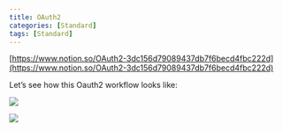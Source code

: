 ```yaml
---
title: OAuth2
categories: [Standard]
tags: [Standard]
---
```


[https://www.notion.so/OAuth2-3dc156d79089437db7f6becd4fbc222d](https://www.notion.so/OAuth2-3dc156d79089437db7f6becd4fbc222d)


Let’s see how this Oauth2 workflow looks like:


![](https://prod-files-secure.s3.us-west-2.amazonaws.com/9960fb2a-b75e-4bea-a8f9-b00925db1215/3bce41e0-99e8-4ebd-9701-e2bc9cbb79a2/Untitled.png?X-Amz-Algorithm=AWS4-HMAC-SHA256&X-Amz-Content-Sha256=UNSIGNED-PAYLOAD&X-Amz-Credential=ASIAZI2LB466QJWE3AMW%2F20250731%2Fus-west-2%2Fs3%2Faws4_request&X-Amz-Date=20250731T202825Z&X-Amz-Expires=3600&X-Amz-Security-Token=IQoJb3JpZ2luX2VjELP%2F%2F%2F%2F%2F%2F%2F%2F%2F%2FwEaCXVzLXdlc3QtMiJGMEQCIHCVPL0kXDyQNK38tWQ0t8fuaIqdpN67EPfLEZYn7o%2BgAiA%2F%2BFUH%2FV388yUclr7FpZYGgSWBUP%2F5KbtbLzFz1HmOdSqIBAjc%2F%2F%2F%2F%2F%2F%2F%2F%2F%2F8BEAAaDDYzNzQyMzE4MzgwNSIMDKB8Jb1KDMAg6oz4KtwD5ZntV7uOuHJwxpJDkL%2BA1nEEwy9L2UMhFqj4jXKl2Iq80hV0%2F%2F6XR0Ku%2Flg1aqLNbaKe6sPrEXvWXd3cKzkXE8TpX82WU8eLRBDNCTfQIrQMBrM%2FGnBjN4UYqYHwUv9RfKDGpXV5j13J0ZTZ3HpF8vvQfz9hL0ptG32z2gaANlSC1qziJ1pFq5yredxVtWiajHQX%2Fnf0njaXyW4%2F8SizjFxnJQqssWVvdYcFFXkJ7KBvU%2BSoVWAo3y730W5CQ5C1v5Wcb%2Bz4Z1gj07syVYdFy0%2BD%2BVX6OzNzhA8Bx1BT9g5vwpxW8ZwWoGIfpIuAQcgeM3bUUgFo%2FV1uG27Po19LSlS2M500NEXAAcfxOcyGzSv6SKiDlpGL69atLSwGwW0yXapaaPrj%2BUvMAz7yyJz8b0tcFAQPQD%2BE3NGDZAfGY6EpdiJmV6hVcF5DUvGmt%2FYW0jdze11GZiAn9knLRAyqj3LIUIfyhXNLT54sNglp95eLlggI0Lu6D2omQ%2BQjGhEOl9DrY744fyolewBKfGGd43D5NWDi3EPQzN6AzBc8cA6%2BsB2swkfLN9s5%2BCamZ8EaioFmunQ8MFO120ZCqMMO9BZX92pCgxNd%2Bdek7jJflo%2F7DbrP0uG30LhMT7kwiIGvxAY6pgEeoztc%2FftkHPVvCheP5ONqq0AhjFYl8%2FH%2FvoO%2FliAwpI2VDyILrNp8insxnW5sQNavLU%2B7BoFqYAdAYs6ek8P7HGrzIbNXbDJl8VV8%2B3iwOVQSXWrx17X9ckOis42VmtjO%2FpienuTsr8nXY0LAu60XQu%2FHBf65cuChrARKeIrh6XUUuJ9El42jmy%2B%2FNshEa8kHOX5nSX3vPgssBH23esGJV4jManbx&X-Amz-Signature=d62ae4d72dd7af35272df930df0e6489040baa517f2c2e39582a7a12a11599c8&X-Amz-SignedHeaders=host&x-amz-checksum-mode=ENABLED&x-id=GetObject)


![](https://prod-files-secure.s3.us-west-2.amazonaws.com/9960fb2a-b75e-4bea-a8f9-b00925db1215/27d32b66-de43-41de-80f7-7edb81d1190f/Untitled.png?X-Amz-Algorithm=AWS4-HMAC-SHA256&X-Amz-Content-Sha256=UNSIGNED-PAYLOAD&X-Amz-Credential=ASIAZI2LB466QJWE3AMW%2F20250731%2Fus-west-2%2Fs3%2Faws4_request&X-Amz-Date=20250731T202825Z&X-Amz-Expires=3600&X-Amz-Security-Token=IQoJb3JpZ2luX2VjELP%2F%2F%2F%2F%2F%2F%2F%2F%2F%2FwEaCXVzLXdlc3QtMiJGMEQCIHCVPL0kXDyQNK38tWQ0t8fuaIqdpN67EPfLEZYn7o%2BgAiA%2F%2BFUH%2FV388yUclr7FpZYGgSWBUP%2F5KbtbLzFz1HmOdSqIBAjc%2F%2F%2F%2F%2F%2F%2F%2F%2F%2F8BEAAaDDYzNzQyMzE4MzgwNSIMDKB8Jb1KDMAg6oz4KtwD5ZntV7uOuHJwxpJDkL%2BA1nEEwy9L2UMhFqj4jXKl2Iq80hV0%2F%2F6XR0Ku%2Flg1aqLNbaKe6sPrEXvWXd3cKzkXE8TpX82WU8eLRBDNCTfQIrQMBrM%2FGnBjN4UYqYHwUv9RfKDGpXV5j13J0ZTZ3HpF8vvQfz9hL0ptG32z2gaANlSC1qziJ1pFq5yredxVtWiajHQX%2Fnf0njaXyW4%2F8SizjFxnJQqssWVvdYcFFXkJ7KBvU%2BSoVWAo3y730W5CQ5C1v5Wcb%2Bz4Z1gj07syVYdFy0%2BD%2BVX6OzNzhA8Bx1BT9g5vwpxW8ZwWoGIfpIuAQcgeM3bUUgFo%2FV1uG27Po19LSlS2M500NEXAAcfxOcyGzSv6SKiDlpGL69atLSwGwW0yXapaaPrj%2BUvMAz7yyJz8b0tcFAQPQD%2BE3NGDZAfGY6EpdiJmV6hVcF5DUvGmt%2FYW0jdze11GZiAn9knLRAyqj3LIUIfyhXNLT54sNglp95eLlggI0Lu6D2omQ%2BQjGhEOl9DrY744fyolewBKfGGd43D5NWDi3EPQzN6AzBc8cA6%2BsB2swkfLN9s5%2BCamZ8EaioFmunQ8MFO120ZCqMMO9BZX92pCgxNd%2Bdek7jJflo%2F7DbrP0uG30LhMT7kwiIGvxAY6pgEeoztc%2FftkHPVvCheP5ONqq0AhjFYl8%2FH%2FvoO%2FliAwpI2VDyILrNp8insxnW5sQNavLU%2B7BoFqYAdAYs6ek8P7HGrzIbNXbDJl8VV8%2B3iwOVQSXWrx17X9ckOis42VmtjO%2FpienuTsr8nXY0LAu60XQu%2FHBf65cuChrARKeIrh6XUUuJ9El42jmy%2B%2FNshEa8kHOX5nSX3vPgssBH23esGJV4jManbx&X-Amz-Signature=5ac3e30d49f6817bdb2233d3356ab853a5e6507ca9b971219b2f69c3aa59ca79&X-Amz-SignedHeaders=host&x-amz-checksum-mode=ENABLED&x-id=GetObject)

